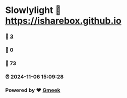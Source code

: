 # Slowlylight :link: https://isharebox.github.io 
### :page_facing_up: [3](https://isharebox.github.io/tag.html) 
### :speech_balloon: 0 
### :hibiscus: 73 
### :alarm_clock: 2024-11-06 15:09:28 
### Powered by :heart: [Gmeek](https://github.com/Meekdai/Gmeek)
